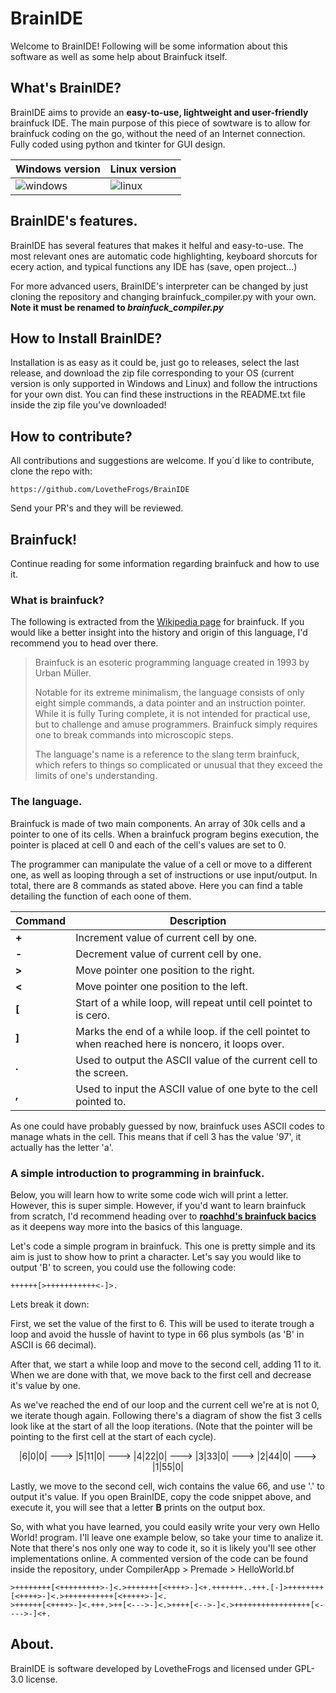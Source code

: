 # BrainIDE
Welcome to BrainIDE! Following will be some information about this software as well as some help about Brainfuck itself.


## What's BrainIDE?
BrainIDE aims to provide an **easy-to-use, lightweight and user-friendly** brainfuck IDE. The main purpose of this piece of sowtware is to allow for 
brainfuck coding on the go, without the need of an Internet connection. Fully coded using python and tkinter for GUI design.

| Windows version | Linux version |
| - | - |
| ![windows](https://user-images.githubusercontent.com/102818341/170823884-9351cfff-b952-4322-851b-70c9e0b0b6b8.png) | ![linux](https://user-images.githubusercontent.com/102818341/170818959-2dbed08b-ef42-4669-b857-38568917041e.png) |

## BrainIDE's features.
BrainIDE has several features that makes it helful and easy-to-use. The most relevant ones are automatic code highlighting, keyboard shorcuts for ecery 
action, and typical functions any IDE has (save, open project...)

For more advanced users, BrainIDE's interpreter can be changed by just cloning the repository and changing brainfuck_compiler.py with your own. **Note it 
must be renamed to _brainfuck_compiler.py_**


## How to Install BrainIDE?
Installation is as easy as it could be, just go to releases, select the last release, and download the zip file corresponding to your OS (current version 
is only supported in Windows and Linux) and follow the intructions for your own dist. You can find these instructions in the README.txt file inside the zip 
file you've downloaded!


## How to contribute?
All contributions and suggestions are welcome. If you´d like to contribute, clone the repo with:
```
https://github.com/LovetheFrogs/BrainIDE
```
Send your PR's and they will be reviewed.


## Brainfuck!
Continue reading for some information regarding brainfuck and how to use it.


### What is brainfuck?
The following is extracted from the [Wikipedia page](https://en.wikipedia.org/wiki/Brainfuck) for brainfuck. If you would like a better insight into the 
history and origin of this language, I'd recommend you to head over there.

>Brainfuck is an esoteric programming language created in 1993 by Urban Müller.
>
>Notable for its extreme minimalism, the language consists of only eight simple commands, a data pointer and an instruction pointer. While it is fully 
>Turing complete, it is not intended for practical use, but to challenge and amuse programmers. Brainfuck simply requires one to break commands into 
>microscopic steps.
>
>The language's name is a reference to the slang term brainfuck, which refers to things so complicated or unusual that they exceed the limits of one's 
>understanding. 

### The language.
Brainfuck is made of two main components. An array of 30k cells and a pointer to one of its cells. When a brainfuck program begins execution, the pointer 
is placed at cell 0 and each of the cell's values are set to 0. 

The programmer can manipulate the value of a cell or move to a different one, as well as looping through a set of instructions or use input/output. In 
total, there are 8 commands as stated above. Here you can find a table detailing the function of each oone of them.

| Command | Description |
| - | - |
| **+** | Increment value of current cell by one. |
| **-** | Decrement value of current cell by one. |
| **>** | Move pointer one position to the right. |
| **<** | Move pointer one position to the left.|
| **[** | Start of a while loop, will repeat until cell pointet to is cero. |
| **]** | Marks the end of a while loop. if the cell pointet to when reached here is noncero, it loops over. |
| **.** | Used to output the ASCII value of the current cell to the screen. |
| **,** | Used to input the ASCII value of one byte to the cell pointed to. |

As one could have probably guessed by now, brainfuck uses ASCII codes to manage whats in the cell. This means that if cell 3 has the value '97', it 
actually has the letter 'a'. 

### A simple introduction to programming in brainfuck.
Below, you will learn how to write some code wich will print a letter. However, this is super simple. However, if you'd want to learn brainfuck from 
scratch, I'd recommend heading over to [**roachhd's brainfuck bacics**](https://gist.github.com/roachhd/dce54bec8ba55fb17d3a) as it deepens way more into 
the basics of this language.

Let's code a simple program in brainfuck. This one is pretty simple and its aim is just to show how to print a character. Let's say you would like to 
output 'B' to screen, you could use the following code:
```
++++++[>+++++++++++<-]>.
```
Lets break it down:

First, we set the value of the first to 6. This will be used to iterate trough a loop and avoid the hussle of havint to type in 66 plus symbols (as 'B' in
ASCII is 66 decimal).

After that, we start a while loop and move to the second cell, adding 11 to it. When we are done with that, we move back to the first cell and decrease 
it's value by one.

As we've reached the end of our loop and the current cell we're at is not 0, we iterate though again. Following there's a diagram of show the fist 3 cells
look like at the start of all the loop iterations. (Note that the pointer will be pointing to the first cell at the start of each cycle).

<p align='center'> |6|0|0| ---> |5|11|0| ---> |4|22|0| ---> |3|33|0| ---> |2|44|0| ---> |1|55|0| </p>

Lastly, we move to the second cell, wich contains the value 66, and use '.' to output it's value. If you open BrainIDE, copy the code snippet above, and
execute it, you will see that a letter **B** prints on the output box.

So, with what you have learned, you could easily write your very own Hello World! program. I'll leave one example below, so take your time to analize it.
Note that there's nos only one way to code it, so it is likely you'll see other implementations online. A commented version of the code can be found inside
the repository, under CompilerApp > Premade > HelloWorld.bf
```
>++++++++[<+++++++++>-]<.>+++++++[<++++>-]<+.+++++++..+++.[-]>++++++++[<++++>-]<.>+++++++++++[<+++++>-]<.
>++++++[<++++>-]<.+++.>++[<--->-]<.>++++[<-->-]<.>+++++++++++++++++[<---->-]<+.
```

## About.
BrainIDE is software developed by LovetheFrogs and licensed under GPL-3.0 license.
